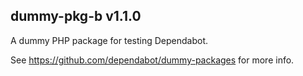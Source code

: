 ## dummy-pkg-b v1.1.0

A dummy PHP package for testing Dependabot.

See https://github.com/dependabot/dummy-packages for more info.
